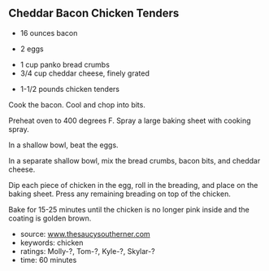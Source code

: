 Cheddar Bacon Chicken Tenders
-----------------------------

- 16 ounces bacon
<!-- -->
- 2 eggs
<!-- -->
- 1 cup panko bread crumbs
- 3/4 cup cheddar cheese, finely grated
<!-- -->
- 1-1/2 pounds chicken tenders

Cook the bacon.  Cool and chop into bits.

Preheat oven to 400 degrees F.  Spray a large baking sheet with
cooking spray.

In a shallow bowl, beat the eggs.

In a separate shallow bowl, mix the bread crumbs, bacon bits, and
cheddar cheese.

Dip each piece of chicken in the egg, roll in the breading, and place
on the baking sheet.  Press any remaining breading on top of the
chicken.

Bake for 15-25 minutes until the chicken is no longer pink inside and
the coating is golden brown.

- source: www.thesaucysoutherner.com
- keywords: chicken
- ratings: Molly-?, Tom-?, Kyle-?, Skylar-?
- time: 60 minutes
